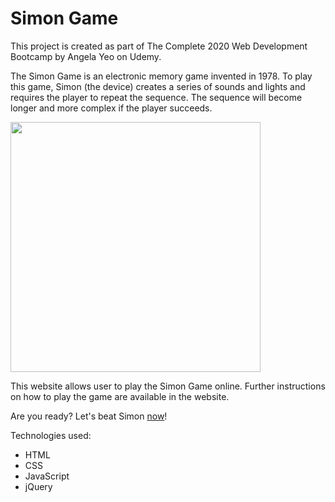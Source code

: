 <h1> Simon Game </h1>

This project is created as part of The Complete 2020 Web Development Bootcamp by Angela Yeo on Udemy.

The Simon Game is an electronic memory game invented in 1978. To play this game, Simon (the device) creates a series of sounds and lights and requires the player to repeat the sequence. The sequence will become longer and more complex if the player succeeds.

<img src="https://upload.wikimedia.org/wikipedia/commons/thumb/c/cd/Simon_Electronic_Game.jpg/1024px-Simon_Electronic_Game.jpg" width=400>

This website allows user to play the Simon Game online. Further instructions on how to play the game are available in the website.

Are you ready? Let's beat Simon <a href="https://jseow5177.github.io/Simon/">now</a>!

Technologies used:
<ul>
  <li>HTML</li>
  <li>CSS</li>
  <li>JavaScript</li>
  <li>jQuery</li>
 </ul>
